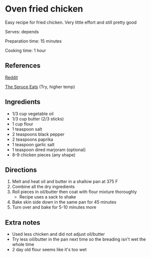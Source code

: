 # Oven fried chicken

Easy recipe for fried chicken. Very little effort and still pretty good

Serves: depends

Preparation time: 15 minutes

Cooking time: 1 hour

## References

[Reddit](https://old.reddit.com/r/Old_Recipes/comments/c82j9g/ovenfried_chicken_from_an_old_amish_cookbook_so/)

[The Spruce Eats](https://www.thespruceeats.com/southern-oven-fried-chicken-3058647) (Try, higher temp)

## Ingredients

- 1/3 cup vegetable oil
- 1/3 cup butter (2/3 sticks)
- 1 cup flour
- 1 teaspoon salt
- 2 teaspoons black pepper
- 2 teaspoons paprika
- 1 teaspoon garlic salt
- 1 teaspoon dired marjoram (optional)
- 8-9 chicken pieces (any shape)

## Directions

1. Melt and heat oil and butter in a shallow pan at 375 F
2. Combine all the dry ingredients
3. Roll pieces in oil/butter then coat with flour mixture thoroughly
    - Recipe uses a sack to shake
4. Bake skin side down in the same pan for 45 minutes
5. Turn over and bake for 5-10 minutes more

## Extra notes

- Used less chicken and did not adjust oil/butter
- Try less oil/butter in the pan next time so the breading isn't wet the whole time
- 2 day old flour seems like it's too wet
